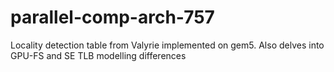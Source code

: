 # parallel-comp-arch-757

Locality detection table from Valyrie implemented on gem5. Also delves into GPU-FS and SE TLB modelling differences
